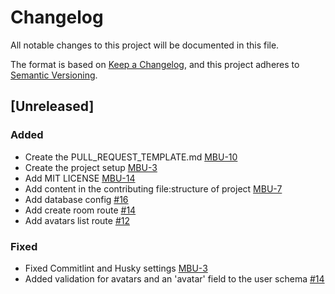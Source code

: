 # Changelog

All notable changes to this project will be documented in this file.

The format is based on [Keep a Changelog](https://keepachangelog.com/en/1.0.0/),
and this project adheres to [Semantic Versioning](https://semver.org/spec/v2.0.0.html).

## [Unreleased]

### Added

- Create the PULL_REQUEST_TEMPLATE.md [MBU-10](https://memebattle.atlassian.net/browse/MBU-10)
- Create the project setup [MBU-3](https://memebattle.atlassian.net/browse/MBU-3)
- Add MIT LICENSE [MBU-14](https://memebattle.atlassian.net/browse/MBU-14)
- Add content in the contributing file:structure of project [MBU-7](https://memebattle.atlassian.net/browse/MBU-7)
- Add database config [#16](https://github.com/Meme-Battle/api/issues/16)
- Add create room route [#14](https://github.com/Meme-Battle/api/issues/14)
- Add avatars list route [#12](https://github.com/Meme-Battle/api/issues/12)

### Fixed

- Fixed Commitlint and Husky settings [MBU-3](https://memebattle.atlassian.net/browse/MBU-3)
- Added validation for avatars and an 'avatar' field to the user schema [#14](https://github.com/Meme-Battle/api/issues/14)
